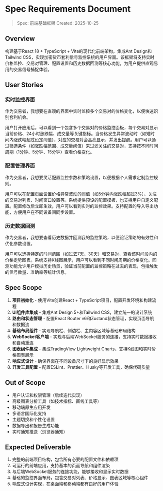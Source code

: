 # Spec Requirements Document

> Spec: 前端基础框架
> Created: 2025-10-25

## Overview

构建基于React 18 + TypeScript + Vite的现代化前端架构，集成Ant Design和Tailwind CSS，实现加密货币套利信号监控系统的用户界面。该框架将支持实时价格监控、交易对管理、配置设置和历史数据回测等核心功能，为用户提供直观易用的交易信号捕捉体验。

## User Stories

### 实时监控界面

作为交易者，我想要在直观的界面中实时监控多个交易对的价格变化，以便快速识别套利机会。

用户打开应用后，可以看到一个包含多个交易对的价格监控面板，每个交易对显示当前价格、24小时涨跌幅、成交量等关键指标。当价格发生异常波动时（如短时间内涨跌幅超过设定阈值），对应的交易对会高亮显示，并发出提醒。用户可以通过筛选条件（如涨跌幅范围、成交量阈值）来过滤关注的交易对，支持按不同时间周期（1分钟、5分钟、15分钟）查看价格变化。

### 配置管理界面

作为交易者，我想要灵活配置监控参数和策略设置，以便根据个人需求定制监控规则。

用户可以在配置页面设置价格异常波动的阈值（如5分钟内涨跌幅超过3%）、关注的交易对列表、时间窗口设置等。系统提供预设的配置模板，也支持用户自定义配置。配置修改后立即生效，用户可以看到实时的监控效果。支持配置的导入导出功能，方便用户在不同设备间同步设置。

### 历史数据回测

作为交易者，我想要查看历史数据并回测我的监控策略，以便验证策略的有效性和优化参数设置。

用户可以选择特定的时间范围（如过去7天、30天）和交易对，查看该时间段内的价格走势图表。系统支持K线图展示，用户可以看到不同时间周期的价格变化。回测功能允许用户模拟历史场景，验证当前配置的监控策略在过去的表现，包括触发的信号数量、准确率等统计信息。

## Spec Scope

1. **项目初始化** - 使用Vite创建React + TypeScript项目，配置开发环境和构建流程
2. **UI组件库集成** - 集成Ant Design 5+和Tailwind CSS，建立统一的设计系统
3. **路由和状态管理** - 配置React Router v6和Zustand状态管理，实现页面导航和数据流
4. **基础布局组件** - 实现导航栏、侧边栏、主内容区域等基础布局结构
5. **WebSocket客户端** - 实现与后端WebSocket服务的连接，支持实时数据接收和自动重连
6. **图表组件集成** - 集成TradingView Lightweight Charts，支持K线图和实时价格图表展示
7. **响应式设计** - 确保界面在不同设备尺寸下的良好显示效果
8. **开发工具配置** - 配置ESLint、Prettier、Husky等开发工具，确保代码质量

## Out of Scope

- 用户认证和权限管理（后续迭代实现）
- 高级图表分析工具（如技术指标、画线工具等）
- 移动端原生应用开发
- 多语言国际化支持
- 主题切换和个性化设置
- 数据导出和报告生成功能
- 实时通知推送（浏览器通知）

## Expected Deliverable

1. 完整的前端项目结构，包含所有必要的配置文件和依赖项
2. 可运行的前端应用，支持基本的页面导航和组件渲染
3. 与后端WebSocket服务的连接功能，能够接收和显示实时数据
4. 基础的监控界面布局，包含交易对列表、价格显示、图表区域等核心组件
5. 响应式设计实现，在桌面端和移动端都有良好的用户体验
